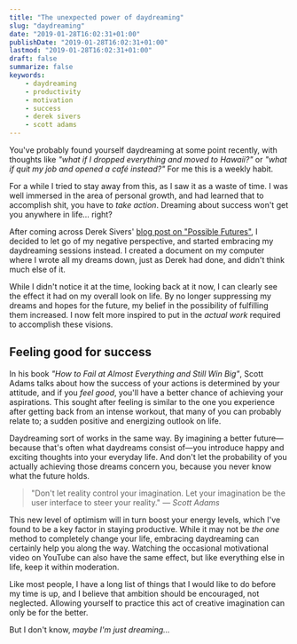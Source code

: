 ```yaml
---
title: "The unexpected power of daydreaming"
slug: "daydreaming"
date: "2019-01-28T16:02:31+01:00"
publishDate: "2019-01-28T16:02:31+01:00"
lastmod: "2019-01-28T16:02:31+01:00"
draft: false
summarize: false
keywords:
    - daydreaming
    - productivity
    - motivation
    - success
    - derek sivers
    - scott adams
---
```

You've probably found yourself daydreaming at some point recently, with thoughts like *"what if I dropped everything and moved to Hawaii?"* or *"what if quit my job and opened a café instead?"* For me this is a weekly habit.

For a while I tried to stay away from this, as I saw it as a waste of time. I was well immersed in the area of personal growth, and had learned that to accomplish shit, you have to *take action*. Dreaming about success won't get you anywhere in life… right?

After coming across Derek Sivers' [blog post on "Possible Futures"](https://sivers.org/futures), I decided to let go of my negative perspective, and started embracing my daydreaming sessions instead. I created a document on my computer where I wrote all my dreams down, just as Derek had done, and didn't think much else of it.

While I didn't notice it at the time, looking back at it now, I can clearly see the effect it had on my overall look on life. By no longer suppressing my dreams and hopes for the future, my belief in the possibility of fulfilling them increased. I now felt more inspired to put in the *actual work* required to accomplish these visions.

## Feeling good for success

In his book *"How to Fail at Almost Everything and Still Win Big"*, Scott Adams talks about how the success of your actions is determined by your attitude, and if you *feel good*, you'll have a better chance of achieving your aspirations. This sought after feeling is similar to the one you experience after getting back from an intense workout, that many of you can probably relate to; a sudden positive and energizing outlook on life.

Daydreaming sort of works in the same way. By imagining a better future—because that's often what daydreams consist of—you introduce happy and exciting thoughts into your everyday life. And don't let the probability of you actually achieving those dreams concern you, because you never know what the future holds.

> "Don't let reality control your imagination. Let your imagination be the user interface to steer your reality."
> <cite>— Scott Adams</cite>

This new level of optimism will in turn boost your energy levels, which I've found to be a key factor in staying productive. While it may not be *the one* method to completely change your life, embracing daydreaming can certainly help you along the way. Watching the occasional motivational video on YouTube can also have the same effect, but like everything else in life, keep it within moderation.

Like most people, I have a long list of things that I would like to do before my time is up, and I believe that ambition should be encouraged, not neglected. Allowing yourself to practice this act of creative imagination can only be for the better.

But I don't know, *maybe I'm just dreaming…*
